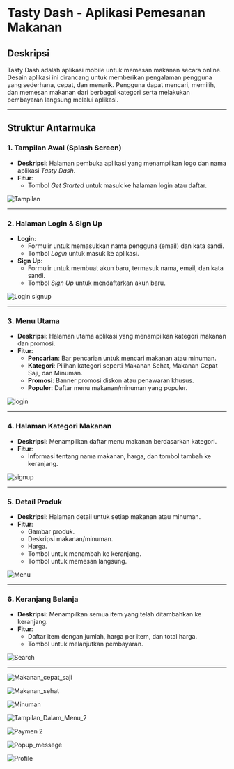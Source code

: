 # Tasty Dash - Aplikasi Pemesanan Makanan

## Deskripsi
Tasty Dash adalah aplikasi mobile untuk memesan makanan secara online. Desain aplikasi ini dirancang untuk memberikan pengalaman pengguna yang sederhana, cepat, dan menarik. Pengguna dapat mencari, memilih, dan memesan makanan dari berbagai kategori serta melakukan pembayaran langsung melalui aplikasi.

---

## Struktur Antarmuka

### 1. **Tampilan Awal (Splash Screen)**
   - **Deskripsi**: Halaman pembuka aplikasi yang menampilkan logo dan nama aplikasi *Tasty Dash*.
   - **Fitur**:
     - Tombol *Get Started* untuk masuk ke halaman login atau daftar.

![Tampilan](https://github.com/user-attachments/assets/5d38eb86-d52a-4d59-9816-dc97dda50bfe)

---

### 2. **Halaman Login & Sign Up**
   - **Login**:
     - Formulir untuk memasukkan nama pengguna (email) dan kata sandi.
     - Tombol *Login* untuk masuk ke aplikasi.
   - **Sign Up**:
     - Formulir untuk membuat akun baru, termasuk nama, email, dan kata sandi.
     - Tombol *Sign Up* untuk mendaftarkan akun baru.

![Login signup](https://github.com/user-attachments/assets/4e64e11f-681a-4034-9871-ccc01440a102)

---

### 3. **Menu Utama**
   - **Deskripsi**: Halaman utama aplikasi yang menampilkan kategori makanan dan promosi.
   - **Fitur**:
     - **Pencarian**: Bar pencarian untuk mencari makanan atau minuman.
     - **Kategori**: Pilihan kategori seperti Makanan Sehat, Makanan Cepat Saji, dan Minuman.
     - **Promosi**: Banner promosi diskon atau penawaran khusus.
     - **Populer**: Daftar menu makanan/minuman yang populer.

![login](https://github.com/user-attachments/assets/335d078f-b4eb-4b1e-b8f8-6c6a3e804c5a)

---

### 4. **Halaman Kategori Makanan**
   - **Deskripsi**: Menampilkan daftar menu makanan berdasarkan kategori.
   - **Fitur**:
     - Informasi tentang nama makanan, harga, dan tombol tambah ke keranjang.

![signup](https://github.com/user-attachments/assets/583bdcf2-216b-4897-8fb2-52c65f2c4049)

---

### 5. **Detail Produk**
   - **Deskripsi**: Halaman detail untuk setiap makanan atau minuman.
   - **Fitur**:
     - Gambar produk.
     - Deskripsi makanan/minuman.
     - Harga.
     - Tombol untuk menambah ke keranjang.
     - Tombol untuk memesan langsung.

![Menu](https://github.com/user-attachments/assets/4495f2d7-2e97-4df3-9de9-2e411cd132e5)

---

### 6. **Keranjang Belanja**
   - **Deskripsi**: Menampilkan semua item yang telah ditambahkan ke keranjang.
   - **Fitur**:
     - Daftar item dengan jumlah, harga per item, dan total harga.
     - Tombol untuk melanjutkan pembayaran.

![Search](https://github.com/user-attachments/assets/149e6b9f-c0ce-4175-9024-671814ed2cca)

---

![Makanan_cepat_saji](https://github.com/user-attachments/assets/eceea979-d97f-4403-a1d0-755c6f57746e)

![Makanan_sehat](https://github.com/user-attachments/assets/343d2203-dc63-48da-85bf-7dfe8b7706e8)

![Minuman](https://github.com/user-attachments/assets/c1251cfe-e770-4b7d-9e87-0728cd627f61)

![Tampilan_Dalam_Menu_2](https://github.com/user-attachments/assets/69d03f66-31d2-4a71-9d7e-4b3778d77689)

![Paymen 2](https://github.com/user-attachments/assets/1277236c-ee1c-4894-a6b7-69a7682451cc)

![Popup_messege](https://github.com/user-attachments/assets/86e43fa9-6220-4ed1-bc97-20a52766acd0)

![Profile](https://github.com/user-attachments/assets/7684bd76-50d9-4841-b1c2-65012ae8292c)

